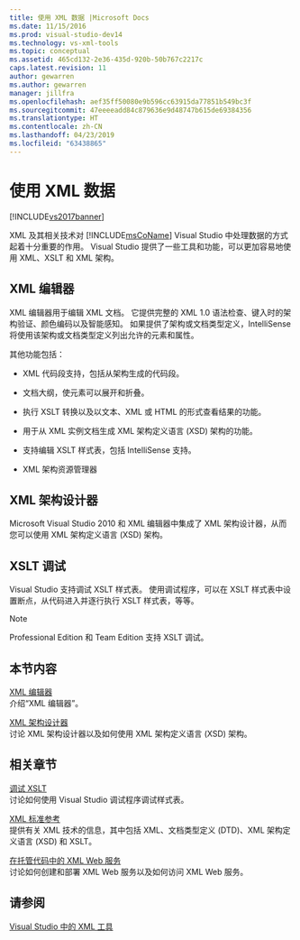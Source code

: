 ```yaml
---
title: 使用 XML 数据 |Microsoft Docs
ms.date: 11/15/2016
ms.prod: visual-studio-dev14
ms.technology: vs-xml-tools
ms.topic: conceptual
ms.assetid: 465cd132-2e36-435d-920b-50b767c2217c
caps.latest.revision: 11
author: gewarren
ms.author: gewarren
manager: jillfra
ms.openlocfilehash: aef35ff50080e9b596cc63915da77851b549bc3f
ms.sourcegitcommit: 47eeeeadd84c879636e9d48747b615de69384356
ms.translationtype: HT
ms.contentlocale: zh-CN
ms.lasthandoff: 04/23/2019
ms.locfileid: "63438865"
---
```

# <a name="working-with-xml-data"></a>使用 XML 数据
[!INCLUDE[vs2017banner](../includes/vs2017banner.md)]

XML 及其相关技术对 [!INCLUDE[msCoName](../includes/msconame-md.md)] Visual Studio 中处理数据的方式起着十分重要的作用。 Visual Studio 提供了一些工具和功能，可以更加容易地使用 XML、XSLT 和 XML 架构。  
  
## <a name="xml-editor"></a>XML 编辑器  
 XML 编辑器用于编辑 XML 文档。 它提供完整的 XML 1.0 语法检查、键入时的架构验证、颜色编码以及智能感知。 如果提供了架构或文档类型定义，IntelliSense 将使用该架构或文档类型定义列出允许的元素和属性。  
  
 其他功能包括：  
  
- XML 代码段支持，包括从架构生成的代码段。  
  
- 文档大纲，使元素可以展开和折叠。  
  
- 执行 XSLT 转换以及以文本、XML 或 HTML 的形式查看结果的功能。  
  
- 用于从 XML 实例文档生成 XML 架构定义语言 (XSD) 架构的功能。  
  
- 支持编辑 XSLT 样式表，包括 IntelliSense 支持。  
  
- XML 架构资源管理器  
  
## <a name="xml-schema-designer"></a>XML 架构设计器  
 Microsoft Visual Studio 2010 和 XML 编辑器中集成了 XML 架构设计器，从而您可以使用 XML 架构定义语言 (XSD) 架构。  
  
## <a name="xslt-debugging"></a>XSLT 调试  
 Visual Studio 支持调试 XSLT 样式表。 使用调试程序，可以在 XSLT 样式表中设置断点，从代码进入并逐行执行 XSLT 样式表，等等。  
  
> [!NOTE]
> Professional Edition 和 Team Edition 支持 XSLT 调试。  
  
## <a name="in-this-section"></a>本节内容  
 [XML 编辑器](../xml-tools/xml-editor.md)  
 介绍“XML 编辑器”。  
  
 [XML 架构设计器](../xml-tools/xml-schema-designer.md)  
 讨论 XML 架构设计器以及如何使用 XML 架构定义语言 (XSD) 架构。  
  
## <a name="related-sections"></a>相关章节  
 [调试 XSLT](../xml-tools/debugging-xslt.md)  
 讨论如何使用 Visual Studio 调试程序调试样式表。  
  
 [XML 标准参考](http://msdn.microsoft.com/79c78508-c9d0-423a-a00f-672e855de401)  
 提供有关 XML 技术的信息，其中包括 XML、文档类型定义 (DTD)、XML 架构定义语言 (XSD) 和 XSLT。
  
 [在托管代码中的 XML Web 服务](http://msdn.microsoft.com/c9a7dc25-3e68-4723-bfb7-de4320830196)  
 讨论如何创建和部署 XML Web 服务以及如何访问 XML Web 服务。  
  
## <a name="see-also"></a>请参阅  
 [Visual Studio 中的 XML 工具](../xml-tools/xml-tools-in-visual-studio.md)